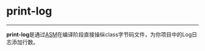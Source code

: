 # print-log
---

**print-log**是通过[ASM](https://asm.ow2.io/index.html)在编译阶段直接操纵class字节码文件，为你项目中的Log日志添加行数。